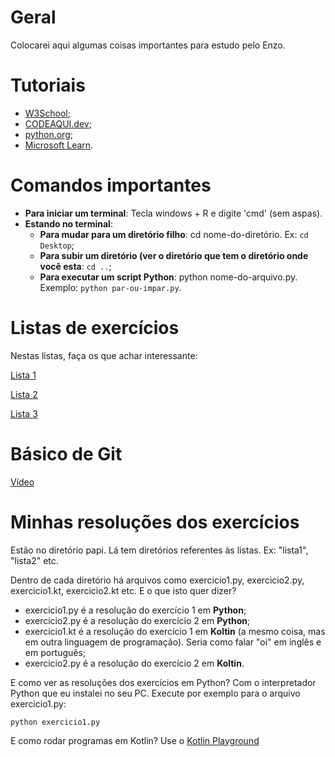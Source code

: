 # Geral

Colocarei aqui algumas coisas importantes para estudo pelo Enzo.


# Tutoriais

- [W3School](https://www.w3schools.com/python/python_intro.asp);
- [CODEAQUI.dev](https://www.codaqui.dev/trilhas/python/);
- [python.org](https://docs.python.org/pt-br/3/tutorial/);
- [Microsoft Learn](https://learn.microsoft.com/pt-br/training/paths/beginner-python/).


# Comandos importantes

- **Para iniciar um terminal**: Tecla windows + R e digite 'cmd' (sem aspas).
- **Estando no terminal**:
    - **Para mudar para um diretório filho**: cd nome-do-diretório. Ex: `cd Desktop`;
    - **Para subir um diretório (ver o diretório que tem o diretório onde você esta**: `cd ..`;
    - **Para executar um script Python**: python nome-do-arquivo.py. Exemplo: `python par-ou-impar.py`.


# Listas de exercícios

Nestas listas, faça os que achar interessante:

[Lista 1](https://www.dio.me/articles/lista-de-exercicios-para-treinar-logica-de-programacao)

[Lista 2](https://github.com/isquicha/exercicios-logica)

[Lista 3](https://awari.com.br/10-exercicios-de-logica-de-programacao-para-aprimorar-suas-habilidades/)


# Básico de Git

[Vídeo](https://youtu.be/AaOv3E6jW0k)


# Minhas resoluções dos exercícios

Estão no diretório papi. Lá tem diretórios referentes às listas. Ex: "lista1", "lista2" etc.

Dentro de cada diretório há arquivos como exercicio1.py, exercicio2.py, exercicio1.kt, exercicio2.kt etc. E o que isto quer dizer?

- exercicio1.py é a resolução do exercício 1 em **Python**;
- exercicio2.py é a resolução do exercício 2 em **Python**;
- exercicio1.kt é a resolução do exercício 1 em **Koltin** (a mesmo coisa, mas em outra linguagem de programação). Seria como falar "oi" em inglês e em português;
- exercicio2.py é a resolução do exercício 2 em **Koltin**.

E como ver as resoluções dos exercícios em Python? Com o interpretador Python que eu instalei no seu PC. Execute por exemplo para o arquivo exercicio1.py:

```
python exercicio1.py
```

E como rodar programas em Kotlin? Use o [Kotlin Playground](https://play.kotlinlang.org/)
